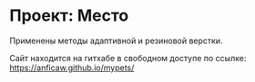 # Проект: Место



Применены методы адаптивной и резиновой  верстки.

Сайт находится на гитхабе в свободном доступе по ссылке: https://anficaw.github.io/mypets/



